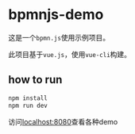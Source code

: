 # bpmnjs-demo

这是一个`bpmn.js`使用示例项目。

此项目基于`vue.js`，使用`vue-cli`构建。

## how to run

``` bash
npm install
npm run dev
```

访问[localhost:8080](http://localhost:8080)查看各种demo
